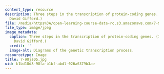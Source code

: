 ```yaml
---
content_type: resource
description: Three steps in the transcription of protein-coding genes. (Image by Prof.
  David Gifford.)
file: /media/https%3A/open-learning-course-data-rc.s3.amazonaws.com/7-90j-computational-functional-genomics-spring-2005/b1bd18d898fab1bfabd1026a6379b3ae_7-90js05.jpg
file_type: image/jpeg
image_metadata:
  caption: Three steps in the transcription of protein-coding genes. (Image by Prof.
    David Gifford.)
  credit: ''
  image-alt: Diagrams of the genetic transcription process.
resourcetype: Image
title: 7-90js05.jpg
uid: b1bd18d8-98fa-b1bf-abd1-026a6379b3ae
---
```

